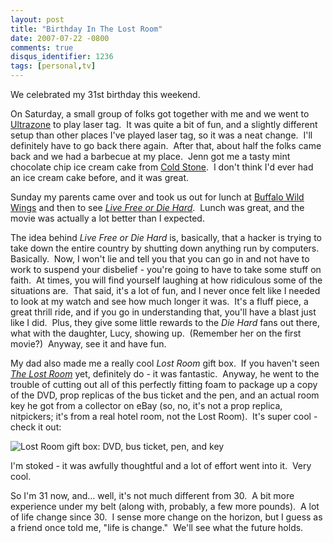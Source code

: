```yaml
---
layout: post
title: "Birthday In The Lost Room"
date: 2007-07-22 -0800
comments: true
disqus_identifier: 1236
tags: [personal,tv]
---
```

We celebrated my 31st birthday this weekend.

On Saturday, a small group of folks got together with me and we went to
[Ultrazone](http://www.ultrazoneportland.com/) to play laser tag.  It
was quite a bit of fun, and a slightly different setup than other places
I've played laser tag, so it was a neat change.  I'll definitely have to
go back there again.  After that, about half the folks came back and we
had a barbecue at my place.  Jenn got me a tasty mint chocolate chip ice
cream cake from [Cold
Stone](http://en.wikipedia.org/wiki/Cold_Stone_Creamery).  I don't think
I'd ever had an ice cream cake before, and it was great.

Sunday my parents came over and took us out for lunch at [Buffalo Wild
Wings](http://www.buffalowildwings.com) and then to see *[Live Free or
Die Hard](http://www.livefreeordiehard.com/)*.  Lunch was great, and the
movie was actually a lot better than I expected.

The idea behind *Live Free or Die Hard* is, basically, that a hacker is
trying to take down the entire country by shutting down anything run by
computers.  Basically.  Now, I won't lie and tell you that you can go in
and not have to work to suspend your disbelief - you're going to have to
take some stuff on faith.  At times, you will find yourself laughing at
how ridiculous some of the situations are.  That said, it's a lot of
fun, and I never once felt like I needed to look at my watch and see how
much longer it was.  It's a fluff piece, a great thrill ride, and if you
go in understanding that, you'll have a blast just like I did.  Plus,
they give some little rewards to the *Die Hard* fans out there, what
with the daughter, Lucy, showing up.  (Remember her on the first
movie?)  Anyway, see it and have fun.

My dad also made me a really cool *Lost Room* gift box.  If you haven't
seen *[The Lost
Room](http://www.amazon.com/gp/product/B000MMMTD2?ie=UTF8&tag=mhsvortex&linkCode=as2&camp=1789&creative=9325&creativeASIN=B000MMMTD2)*
yet, definitely do - it was fantastic.  Anyway, he went to the trouble
of cutting out all of this perfectly fitting foam to package up a copy
of the DVD, prop replicas of the bus ticket and the pen, and an actual
room key he got from a collector on eBay (so, no, it's not a prop
replica, nitpickers; it's from a real hotel room, not the Lost Room). 
It's super cool - check it out:

![Lost Room gift box: DVD, bus ticket, pen, and
key](https://hyqi8g.dm2304.livefilestore.com/y2pQb4PUO4ZNOKOAb9ZEUGh7jkJrnxaj8yFkvB0z7au9eARqxP3ygruZTl-PX51Ys46DckuvqBmZofvLgwhtInHpn5oa82cvcQqv0jGzVIb6Pk/20070722lostroombox.jpg?psid=1)

I'm stoked - it was awfully thoughtful and a lot of effort went into
it.  Very cool.

So I'm 31 now, and... well, it's not much different from 30.  A bit more
experience under my belt (along with, probably, a few more pounds).  A
lot of life change since 30.  I sense more change on the horizon, but I
guess as a friend once told me, "life is change."  We'll see what the
future holds.

